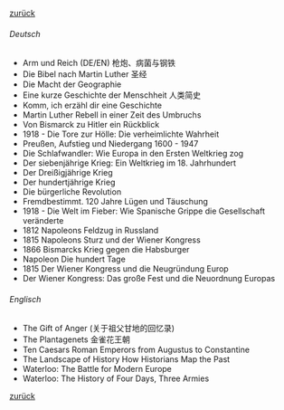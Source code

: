 [zurück](生活/书籍/bueche)

###### Deutsch

- Arm und Reich (DE/EN) 枪炮、病菌与钢铁
- Die Bibel nach Martin Luther 圣经
- Die Macht der Geographie
- Eine kurze Geschichte der Menschheit 人类简史
- Komm, ich erzähl dir eine Geschichte
- Martin Luther Rebell in einer Zeit des Umbruchs
- Von Bismarck zu Hitler ein Rückblick
- 1918 - Die Tore zur Hölle: Die verheimlichte Wahrheit
- Preußen, Aufstieg und Niedergang 1600 - 1947
- Die Schlafwandler: Wie Europa in den Ersten Weltkrieg zog
- Der siebenjährige Krieg: Ein Weltkrieg im 18. Jahrhundert
- Der Dreißigjährige Krieg
- Der hundertjährige Krieg
- Die bürgerliche Revolution
- Fremdbestimmt. 120 Jahre Lügen und Täuschung
- 1918 - Die Welt im Fieber: Wie Spanische Grippe die Gesellschaft veränderte
- 1812 Napoleons Feldzug in Russland
- 1815 Napoleons Sturz und der Wiener Kongress
- 1866 Bismarcks Krieg gegen die Habsburger
- Napoleon Die hundert Tage
- 1815 Der Wiener Kongress und die Neugründung Europ
- Der Wiener  Kongress: Das große Fest und die Neuordnung Europas

  

###### Englisch

- The Gift of Anger (关于祖父甘地的回忆录)
- The Plantagenets 金雀花王朝
- Ten Caesars Roman Emperors from Augustus to Constantine
- The Landscape of History How Historians Map the Past
- Waterloo: The Battle for Modern Europe
- Waterloo: The History of Four Days, Three Armies



[zurück](生活/书籍/bueche)